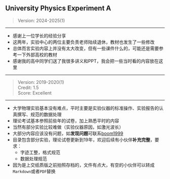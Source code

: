 ## University Physics Experiment A

> Version: 2024-2025(1)

----------

- 感谢上一位学长的经验分享
- 这两年，实验中心的两位主要负责老师陆续退休，教材也发生了一些修改
- 总体而言实验内容上并没有太大改变，但有一些课件什么的，可能还是需要参考一下外部高校的教材
- 感谢我的高中同学们送了我很多讲义和PPT，我会把一些当时看的内容放在这里

<!-- markdownlint-disable-file MD036 -->
[1]: mailto:kuan896048176@outlook.com

---

> Version: 2019-2020(1)  
> Credit: 1.5  
> Score: Excellent  
> 

----------

- 大学物理实验基本没有难点，平时主要是实验仪器的标准操作、实验报告的认真撰写、规范的数据处理
- 理论考试基本参照前些年的试卷，加上熟悉平时的内容
- 当然有部分实验比较难做（实验仪器原因，如激光波长）
- 大部分内容应该没有问题，如**发现问题**可联系[boom1999][1]
- 目录包含部分实验，理论试卷更新到19年，欢迎后续有小伙伴**补充完整**，要求：
  - 字迹工整，格式规范
  - 数据处理规范
- 因为是上交纸质版之前拍照存档的，文件有点大，有空的小伙伴可以转成`Markdown`或者`PDF`替换

<!-- markdownlint-disable-file MD036 -->
[1]: mailto:lingzhicheng1999@outlook.com